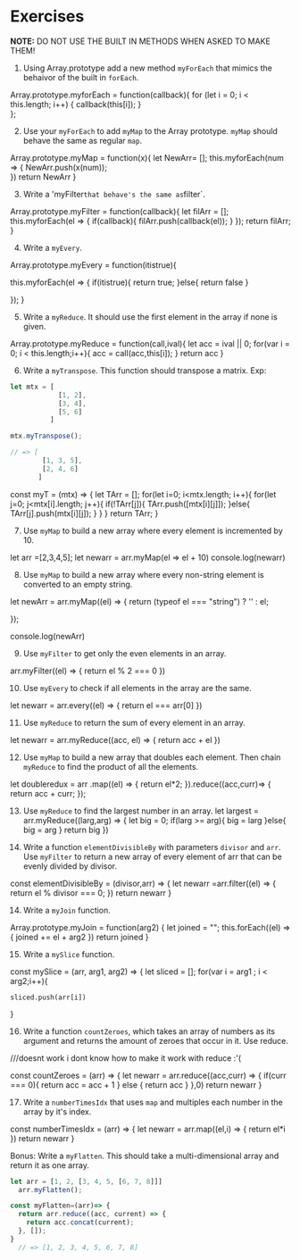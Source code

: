 # Exercises

__NOTE:__ DO NOT USE THE BUILT IN METHODS WHEN ASKED TO MAKE THEM!

1. Using Array.prototype add a new method `myForEach` that mimics the behaivor of the built in `forEach`.

Array.prototype.myforEach = function(callback){
  for (let i = 0; i < this.length; i++) {
   callback(this[i]);
 }    
};

2. Use your `myForEach` to add `myMap` to the Array prototype. `myMap` should behave the same as regular `map`.

Array.prototype.myMap = function(x){
  let NewArr= [];
  this.myforEach(num => {
    NewArr.push(x(num));    
  })
  return NewArr
}

3. Write a 'myFilter` that behave's the same as `filter`.

Array.prototype.myFilter = function(callback){
  let filArr = [];
  this.myforEach(el => {
    if(callback){
      filArr.push(callback(el));
    }
  });
  return filArr;
}



4. Write a `myEvery`.

Array.prototype.myEvery = function(itistrue){

  this.myforEach(el => {
    if(itistrue){
      return true;
    }else{
      return false
    }

  });
}

5. Write a `myReduce`. It should use the first element in the array if none is given.

Array.prototype.myReduce = function(call,ival){
  let acc = ival || 0;
  for(var i = 0; i < this.length;i++){
    acc = call(acc,this[i]);
  }
  return acc
}

6. Write a `myTranspose`. This function should transpose a matrix. Exp:
```js
let mtx = [
            [1, 2],
            [3, 4],
            [5, 6]
          ]

mtx.myTranspose();

// => [
        [1, 3, 5],
        [2, 4, 6]
       ]
```
const myT = (mtx) => {
  let TArr = [];
  for(let i=0; i<mtx.length; i++){
    for(let j=0; j<mtx[i].length; j++){
      if(!TArr[j]){
        TArr.push([mtx[i][j]]);
      }else{
        TArr[j].push(mtx[i][j]);
      }
    }
  }
  return TArr;
}




7. Use `myMap` to build a new array where every element is incremented by 10.

let arr =[2,3,4,5];
let newarr = arr.myMap(el => el + 10)
console.log(newarr)


8. Use `myMap` to build a new array where every non-string element is converted to an empty string.

let newArr = arr.myMap((el) => {
 return (typeof el === "string") ? '' : el;

});


console.log(newArr)


9. Use `myFilter` to get only the even elements in an array.


arr.myFilter((el) => {
  return el % 2 === 0
  })



10. Use `myEvery` to check if all elements in the array are the same.


let newarr = arr.every((el) => {
  return  el === arr[0]
  })


11. Use `myReduce` to return the sum of every element in an array.

let newarr = arr.myReduce((acc, el) => {
  return acc + el
  })


12. Use `myMap` to build a new array that doubles each element. Then chain `myReduce` to find the product of all the elements.


  let doubleredux = arr
    .map((el) => {
      return el*2;
    }).reduce((acc,curr)=> {
      return acc + curr;
    });


13. Use `myReduce` to find the largest number in an array.
let largest = arr.myReduce((larg,arg) => {
  let big = 0;
  if(larg >= arg){
    big = larg
  }else{
    big = arg
  }
  return big
  })

14. Write a function `elementDivisibleBy` with parameters `divisor` and `arr`.
Use `myFilter` to return a new array of every element of arr that can be evenly divided by divisor.

const elementDivisibleBy = (divisor,arr) => {
  let newarr =arr.filter((el) => {
    return el % divisor === 0;
    })
    return newarr
}

14. Write a `myJoin` function.

Array.prototype.myJoin = function(arg2) {
  let joined = "";
  this.forEach((el) => {
    joined += el + arg2
  })
  return joined
}

15. Write a `mySlice` function.

const mySlice = (arr, arg1, arg2) => {
  let sliced = [];
  for(var i = arg1 ; i < arg2;i++){

    sliced.push(arr[i])
}

16. Write a function `countZeroes`, which takes an array of numbers as its argument and returns the amount of zeroes that occur in it.
Use reduce.

///doesnt work i dont know how to make it work with reduce :'(

  const countZeroes = (arr) => {
    let newarr = arr.reduce((acc,curr) => {
      if(curr === 0){
        return acc = acc + 1
      } else {
        return acc
      }
    },0)
    return newarr
  }

17. Write a `numberTimesIdx` that uses `map` and multiples each number in the array by it's index.

const numberTimesIdx = (arr) => {
  let newarr = arr.map((el,i) => {
    return el*i
    })
return newarr
}

Bonus: Write a `myFlatten`. This should take a multi-dimensional array and return it as one array.
```js
let arr = [1, 2, [3, 4, 5, [6, 7, 8]]]
  arr.myFlatten();

const myFlatten=(arr)=> {
  return arr.reduce((acc, current) => {
    return acc.concat(current);
  }, []);
}
  // => [1, 2, 3, 4, 5, 6, 7, 8]
```
